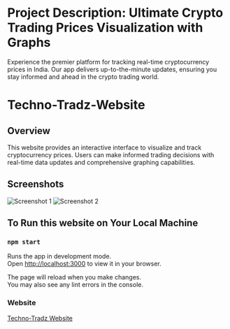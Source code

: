 <!-- # Project Description: Ultimate Crypto Trading Prices Visualization with Graphs

Experience the premier platform for tracking real-time cryptocurrency prices in India. Our app delivers up-to-the-minute updates, ensuring you stay informed and ahead in the crypto trading world.

# Techno-Tradz-Website

## To Run this website in Your Local Machine 

### `npm start`

Runs the app in the development mode.\
Open [http://localhost:3000](http://localhost:3000) to view it in your browser.

The page will reload when you make changes.\
You may also see any lint errors in the console.

### Website : https://technotradz.netlify.app/

-->
# Project Description: Ultimate Crypto Trading Prices Visualization with Graphs

Experience the premier platform for tracking real-time cryptocurrency prices in India. Our app delivers up-to-the-minute updates, ensuring you stay informed and ahead in the crypto trading world.

# Techno-Tradz-Website

## Overview

This website provides an interactive interface to visualize and track cryptocurrency prices. Users can make informed trading decisions with real-time data updates and comprehensive graphing capabilities.

## Screenshots

![Screenshot 1](img1.png)
![Screenshot 2](img2.png)

## To Run this website on Your Local Machine

### `npm start`

Runs the app in development mode.\
Open [http://localhost:3000](http://localhost:3000) to view it in your browser.

The page will reload when you make changes.\
You may also see any lint errors in the console.

### Website

[Techno-Tradz Website](https://technotradz.netlify.app/)
